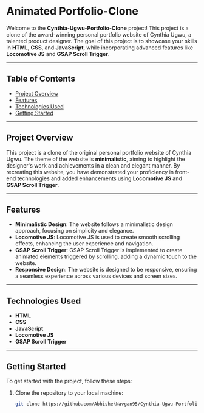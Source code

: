 # Animated Portfolio-Clone

Welcome to the **Cynthia-Ugwu-Portfolio-Clone** project! This project is a clone of the award-winning personal portfolio website of Cynthia Ugwu, a talented product designer. The goal of this project is to showcase your skills in **HTML**, **CSS**, and **JavaScript**, while incorporating advanced features like **Locomotive JS** and **GSAP Scroll Trigger**.

---

## Table of Contents
- [Project Overview](#project-overview)
- [Features](#features)
- [Technologies Used](#technologies-used)
- [Getting Started](#getting-started)

---

## Project Overview
This project is a clone of the original personal portfolio website of Cynthia Ugwu. The theme of the website is **minimalistic**, aiming to highlight the designer's work and achievements in a clean and elegant manner. By recreating this website, you have demonstrated your proficiency in front-end technologies and added enhancements using **Locomotive JS** and **GSAP Scroll Trigger**.

---

## Features
- **Minimalistic Design**: The website follows a minimalistic design approach, focusing on simplicity and elegance.
- **Locomotive JS**: Locomotive JS is used to create smooth scrolling effects, enhancing the user experience and navigation.
- **GSAP Scroll Trigger**: GSAP Scroll Trigger is implemented to create animated elements triggered by scrolling, adding a dynamic touch to the website.
- **Responsive Design**: The website is designed to be responsive, ensuring a seamless experience across various devices and screen sizes.

---

## Technologies Used
- **HTML**
- **CSS**
- **JavaScript**
- **Locomotive JS**
- **GSAP Scroll Trigger**

---

## Getting Started
To get started with the project, follow these steps:

1. Clone the repository to your local machine:
   ```bash
   git clone https://github.com/AbhishekNavgan95/Cynthia-Ugwu-Portfolio-Clone.git
```
